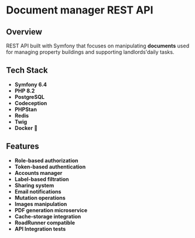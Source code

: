 
# Document manager REST API

## Overview  
REST API built with Symfony that focuses on manipulating **documents** used for managing property buildings and supporting landlords'daily tasks.

## Tech Stack
- **Symfony 6.4**
- **PHP 8.2**
- **PostgreSQL**
- **Codeception**
- **PHPStan**
- **Redis**
- **Twig**
- **Docker** 🐋

## Features
- **Role-based authorization**
- **Token-based authentication**
- **Accounts manager**
- **Label-based filtration**
- **Sharing system**
- **Email notifications**
- **Mutation operations**
- **Images manipulation**
- **PDF generation microservice**
- **Cache-storage integration**
- **RoadRunner compatible**
- **API Integration tests**
